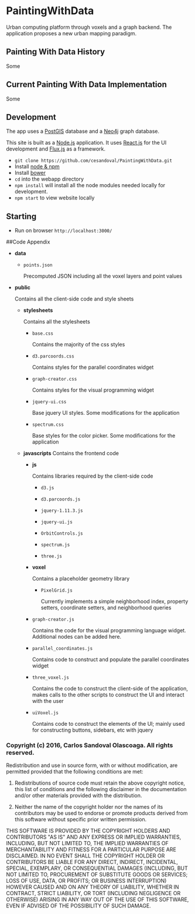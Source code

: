 # PaintingWithData
Urban computing platform through voxels and a graph backend. The application proposes a new urban mapping paradigm.

## Painting With Data History
Some

## Current Painting With Data Implementation
Some

## Development
The app uses a [PostGIS](https://postgis.net/) database and a [Neo4j](http://neo4j.com/) graph database. 

This site is built as a [Node.js](https://nodejs.org/en/) application. It uses [React.js](https://facebook.github.io/react/) for the UI development and [Flux.js](https://facebook.github.io/react/blog/2014/05/06/flux.html) as a framework.

* `git clone https://github.com/cesandoval/PaintingWithData.git`
* Install [node & npm](https://nodejs.org/en/)
* Install [bower](http://bower.io/)
* `cd` into the webapp directory
* `npm install` will install all the node modules needed locally for development.
* `npm start` to view website locally

## Starting
* Run on browser `http://localhost:3000/`

##Code Appendix
* **data**
    * `points.json` 
    
        Precomputed JSON including all the voxel layers and point values

* **public**

    Contains all the client-side code and style sheets

    * **stylesheets**

        Contains all the stylesheets

        * `base.css`

            Contains the majority of the css styles

        * `d3.parcoords.css`

            Contains styles for the parallel coordinates widget

        * `graph-creator.css`

            Contains styles for the visual programming widget

        * `jquery-ui.css`

            Base jquery UI styles. Some modifications for the application

        * `spectrum.css`

            Base styles for the color picker. Some modifications for the application

    * **javascripts**
        Contains the frontend code

        * **js**
        
            Contains libraries required by the client-side code
            
            * `d3.js`

            * `d3.parcoords.js`
            
            * `jquery-1.11.3.js`
            
            * `jquery-ui.js`
            
            * `OrbitControls.js`
            
            * `spectrum.js`
            
            * `three.js`

        * **voxel**

            Contains a placeholder geometry library

            * `PixelGrid.js`

                Currently implements a simple neighborhood index, property setters, coordinate setters, and neighborhood queries

        * `graph-creator.js`
        
            Contains the code for the visual programming language widget. Additional nodes can be added here.

        * `parallel_coordinates.js`
        
            Contains code to construct and populate the parallel coordinates widget

        * `three_voxel.js`
        
            Contains the code to construct the client-side of the application, makes calls to the other scripts to construct the UI and interact with the user

        * `uiVoxel.js`

            Contains code to construct the elements of the UI; mainly used for constructing buttons, sidebars, etc with jquery


### Copyright (c) 2016, Carlos Sandoval Olascoaga. All rights reserved.

Redistribution and use in source form, with or without
modification, are permitted provided that the following conditions are met:

1. Redistributions of source code must retain the above copyright notice, this
list of conditions and the following disclaimer in the documentation
and/or other materials provided with the distribution.

2. Neither the name of the copyright holder nor the names of its contributors
may be used to endorse or promote products derived from this software without
specific prior written permission.

THIS SOFTWARE IS PROVIDED BY THE COPYRIGHT HOLDERS AND CONTRIBUTORS "AS IS" AND
ANY EXPRESS OR IMPLIED WARRANTIES, INCLUDING, BUT NOT LIMITED TO, THE IMPLIED
WARRANTIES OF MERCHANTABILITY AND FITNESS FOR A PARTICULAR PURPOSE ARE
DISCLAIMED. IN NO EVENT SHALL THE COPYRIGHT HOLDER OR CONTRIBUTORS BE LIABLE
FOR ANY DIRECT, INDIRECT, INCIDENTAL, SPECIAL, EXEMPLARY, OR CONSEQUENTIAL
DAMAGES (INCLUDING, BUT NOT LIMITED TO, PROCUREMENT OF SUBSTITUTE GOODS OR
SERVICES; LOSS OF USE, DATA, OR PROFITS; OR BUSINESS INTERRUPTION) HOWEVER
CAUSED AND ON ANY THEORY OF LIABILITY, WHETHER IN CONTRACT, STRICT LIABILITY,
OR TORT (INCLUDING NEGLIGENCE OR OTHERWISE) ARISING IN ANY WAY OUT OF THE USE
OF THIS SOFTWARE, EVEN IF ADVISED OF THE POSSIBILITY OF SUCH DAMAGE.
